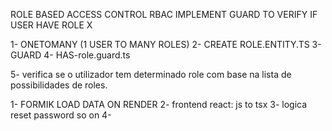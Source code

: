 ROLE BASED ACCESS CONTROL RBAC
IMPLEMENT GUARD TO VERIFY IF USER HAVE ROLE X

1- ONETOMANY  (1 USER TO MANY ROLES)
2- CREATE ROLE.ENTITY.TS
3- GUARD
4- HAS-role.guard.ts

5- verifica se o utilizador tem determinado role com base na lista de possibilidades de roles.

1- FORMIK LOAD DATA ON RENDER
2- frontend react: js to tsx
3- logica reset password so on 
4- 
